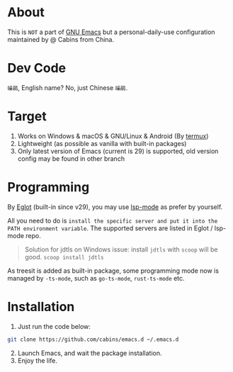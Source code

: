 # About

This is `NOT` a part of [GNU Emacs](https://www.gnu.org/software/emacs/) but a personal-daily-use configuration maintained by @ Cabins from China.

# Dev Code

`噪鹃`, English name? No, just Chinese `噪鹃`.

# Target

1. Works on Windows & macOS & GNU/Linux & Android (By [termux](https://termux.com/))
2. Lightweight (as possible as vanilla with built-in packages)
3. Only latest version of Emacs (current is 29) is supported, old version config may be found in other branch

# Programming

By [Eglot](https://github.com/joaotavora/eglot) (built-in since v29), you may use [lsp-mode](https://github.com/emacs-lsp/lsp-mode) as prefer by yourself.

All you need to do is `install the specific server and put it into the PATH environment variable`. The supported servers are listed in Eglot / lsp-mode repo.

> Solution for jdtls on Windows issue: install `jdtls` with `scoop` will be good.
> `scoop install jdtls`

As treesit is added as built-in package, some programming mode now is managed by `-ts-mode`, such as `go-ts-mode`, `rust-ts-mode` etc.

# Installation

1. Just run the code below:

```bash
git clone https://github.com/cabins/emacs.d ~/.emacs.d
```

2. Launch Emacs, and wait the package installation.
3. Enjoy the life.
